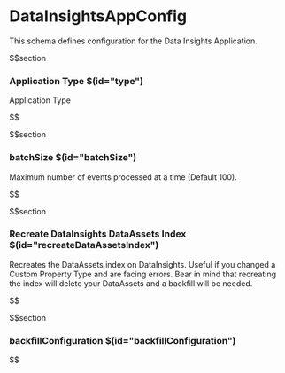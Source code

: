 # DataInsightsAppConfig

This schema defines configuration for the Data Insights Application.

$$section
### Application Type $(id="type")

Application Type

$$

$$section
### batchSize $(id="batchSize")

Maximum number of events processed at a time (Default 100).

$$

$$section
### Recreate DataInsights DataAssets Index $(id="recreateDataAssetsIndex")

Recreates the DataAssets index on DataInsights. Useful if you changed a Custom Property Type and are facing errors. Bear in mind that recreating the index will delete your DataAssets and a backfill will be needed.

$$

$$section
### backfillConfiguration $(id="backfillConfiguration")

$$
